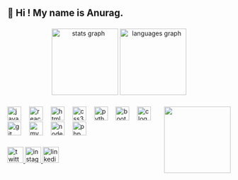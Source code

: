 <h2 align="left">👋 Hi ! My name is Anurag.</h2>

###

<div align="center">
  <img src="https://github-readme-stats.vercel.app/api?username=anur4ag&hide_title=false&hide_rank=false&show_icons=true&include_all_commits=true&count_private=true&disable_animations=false&theme=codeSTACKr&locale=en&hide_border=false" height="150" alt="stats graph"  />
  <img src="https://github-readme-stats.vercel.app/api/top-langs?username=anur4ag&locale=en&hide_title=false&layout=compact&card_width=320&langs_count=5&theme=codeSTACKr&hide_border=false" height="150" alt="languages graph"  />
</div>

###

<img align="right" height="150" src="https://media.tenor.com/3EF8H9xyJfgAAAAC/killua-gon.gif"  />

###

<div align="left">
  <img src="https://cdn.jsdelivr.net/gh/devicons/devicon/icons/javascript/javascript-plain.svg" height="31" alt="javascript logo"  />
  <img width="10" />
  <img src="https://cdn.jsdelivr.net/gh/devicons/devicon/icons/react/react-original-wordmark.svg" height="31" alt="react logo"  />
  <img width="10" />
  <img src="https://cdn.jsdelivr.net/gh/devicons/devicon/icons/html5/html5-plain-wordmark.svg" height="31" alt="html5 logo"  />
  <img width="10" />
  <img src="https://cdn.jsdelivr.net/gh/devicons/devicon/icons/css3/css3-plain-wordmark.svg" height="31" alt="css3 logo"  />
  <img width="10" />
  <img src="https://cdn.jsdelivr.net/gh/devicons/devicon/icons/python/python-original-wordmark.svg" height="31" alt="python logo"  />
  <img width="10" />
  <img src="https://cdn.jsdelivr.net/gh/devicons/devicon/icons/bootstrap/bootstrap-original.svg" height="31" alt="bootstrap logo"  />
  <img width="10" />
  <img src="https://cdn.jsdelivr.net/gh/devicons/devicon/icons/c/c-original.svg" height="31" alt="c logo"  />
  <img width="10" />
  <img src="https://cdn.jsdelivr.net/gh/devicons/devicon/icons/git/git-plain-wordmark.svg" height="31" alt="git logo"  />
  <img width="10" />
  <img src="https://cdn.jsdelivr.net/gh/devicons/devicon/icons/mysql/mysql-original-wordmark.svg" height="31" alt="mysql logo"  />
  <img width="10" />
  <img src="https://cdn.jsdelivr.net/gh/devicons/devicon/icons/nodejs/nodejs-original.svg" height="31" alt="nodejs logo"  />
  <img width="10" />
  <img src="https://cdn.jsdelivr.net/gh/devicons/devicon/icons/php/php-plain.svg" height="31" alt="php logo"  />
  <img width="10" />
</div>

###

<div align="left">
  <a href="https://twitter.com/anur7ag" target="_blank">
    <img src="https://img.shields.io/static/v1?message=Twitter&logo=twitter&label=&color=1DA1F2&logoColor=white&labelColor=&style=for-the-badge" height="36" alt="twitter logo"  />
  </a>
  <a href="https://www.instagram.com/anur7ag/" target="_blank">
    <img src="https://img.shields.io/static/v1?message=Instagram&logo=instagram&label=&color=E4405F&logoColor=white&labelColor=&style=for-the-badge" height="36" alt="instagram logo"  />
  </a>
  <a href="https://www.linkedin.com/in/anur7ag/" target="_blank">
    <img src="https://img.shields.io/static/v1?message=LinkedIn&logo=linkedin&label=&color=0077B5&logoColor=white&labelColor=&style=for-the-badge" height="36" alt="linkedin logo"  />
  </a>
</div>

###


